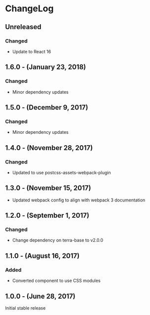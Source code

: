 ChangeLog
=========

Unreleased
----------
### Changed
* Update to React 16

1.6.0 - (January 23, 2018)
-----------------
### Changed
* Minor dependency updates

1.5.0 - (December 9, 2017)
-----------------
### Changed
* Minor dependency updates

1.4.0 - (November 28, 2017)
-----------------
### Changed
* Updated to use postcss-assets-webpack-plugin

1.3.0 - (November 15, 2017)
-----------------
* Updated webpack config to align with webpack 3 documentation

1.2.0 - (September 1, 2017)
-----------------
### Changed
* Change dependency on terra-base to v2.0.0

1.1.0 - (August 16, 2017)
-----------------
### Added
* Converted component to use CSS modules

1.0.0 - (June 28, 2017)
-----------------
Initial stable release
